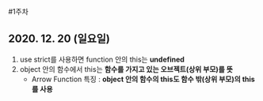 #1주차
## 2020. 12. 20 (일요일)
1. use strict를 사용하면 function 안의 this는 **undefined**
2. object 안의 함수에서 this는 **함수를 가지고 있는 오브젝트(상위 부모)를 뜻**
   * Arrow Function 특징 : **object 안의 함수의 this도 함수 밖(상위 부모)의 this를 사용**